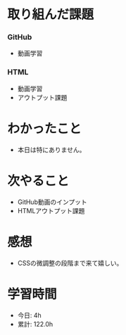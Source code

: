 # 取り組んだ課題
### GitHub
* 動画学習
### HTML
* 動画学習
* アウトプット課題
# わかったこと
* 本日は特にありません。
# 次やること
* GitHub動画のインプット
* HTMLアウトプット課題
# 感想
* CSSの微調整の段階まで来て嬉しい。
# 学習時間
* 今日: 4h
* 累計: 122.0h
